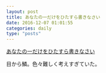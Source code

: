 ```yaml
---
layout: post
title: あなたの一だけをひたすら書きなさい
date: 2016-12-07 01:01:55
categories: daily
type: "posts"
---
```

[あなたの一だけをひたすら書きなさい](http://bit.ly/2g8hOVQ)

目から鱗。色々難しく考えすぎていた。

